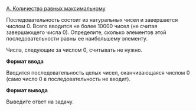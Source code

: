 <a href="https://contest.yandex.ru/contest/28738/problems/A/">A. Количество равных максимальному</a>

Последовательность состоит из натуральных чисел и завершается числом 0. Всего вводится не более 10000 чисел (не считая завершающего числа 0). Определите, сколько элементов этой последовательности равны ее наибольшему элементу.

Числа, следующие за числом 0, считывать не нужно.

**Формат ввода**

Вводится последовательность целых чисел, оканчивающаяся числом 0 (само число 0 в последовательность не входит).

**Формат вывода**

Выведите ответ на задачу.
